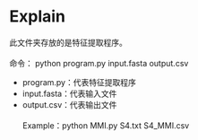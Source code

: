 # Explain
此文件夹存放的是特征提取程序。<br><br>
命令：
        python program.py input.fasta output.csv
* program.py：代表特征提取程序<br>
* input.fasta：代表输入文件<br>
* output.csv：代表输出文件<br><br>Example：python MMI.py S4.txt S4_MMI.csv
    
